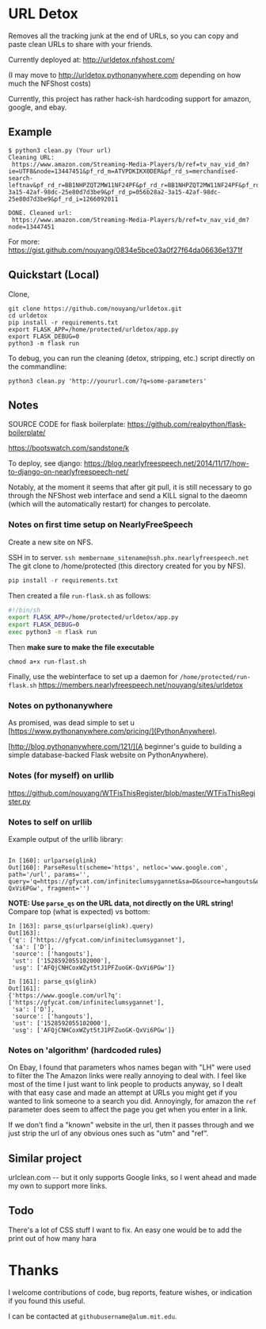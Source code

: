 # URL Detox

Removes all the tracking junk at the end of URLs, so you can copy and paste clean URLs to share with
your friends.

Currently deployed at:
http://urldetox.nfshost.com/

(I may move to http://urldetox.pythonanywhere.com depending on how much the NFShost costs) 

Currently, this project has rather hack-ish hardcoding support for amazon, google, and ebay.

## Example
```
$ python3 clean.py (Your url)
Cleaning URL:
 https://www.amazon.com/Streaming-Media-Players/b/ref=tv_nav_vid_dm?ie=UTF8&node=13447451&pf_rd_m=ATVPDKIKX0DER&pf_rd_s=merchandised-search-leftnav&pf_rd_r=BB1NHPZQT2MW11NF24PF&pf_rd_r=BB1NHPZQT2MW11NF24PF&pf_rd_t=101&pf_rd_p=056b28a2-3a15-42af-98dc-25e80d7d3be9&pf_rd_p=056b28a2-3a15-42af-98dc-25e80d7d3be9&pf_rd_i=1266092011

DONE. Cleaned url:
 https://www.amazon.com/Streaming-Media-Players/b/ref=tv_nav_vid_dm?node=13447451
 ```


For more:
https://gist.github.com/nouyang/0834e5bce03a0f27f64da06636e1371f

## Quickstart (Local)

Clone, 

```
git clone https://github.com/nouyang/urldetox.git
cd urldetox
pip install -r requirements.txt
export FLASK_APP=/home/protected/urldetox/app.py
export FLASK_DEBUG=0
python3 -m flask run
```

To debug, you can run the cleaning (detox, stripping, etc.) script directly on the commandline:
```
python3 clean.py 'http://yoururl.com/?q=some-parameters'
```

## Notes
SOURCE CODE for flask boilerplate:
https://github.com/realpython/flask-boilerplate/

https://bootswatch.com/sandstone/k

To deploy, see django:
https://blog.nearlyfreespeech.net/2014/11/17/how-to-django-on-nearlyfreespeech-net/

Notably, at the moment it seems that after git pull, it is still necessary to go through the NFShost web interface and send a KILL signal to the daeomn (which will the automatically restart) for changes to percolate.


### Notes on first time setup on NearlyFreeSpeech 

Create a new site on NFS.

SSH in to server.  `ssh membername_sitename@ssh.phx.nearlyfreespeech.net`
The git clone to /home/protected (this directory created for you by NFS).
```python 
pip install -r requirements.txt
```

Then created a file `run-flask.sh` as follows:
```sh
#!/bin/sh
export FLASK_APP=/home/protected/urldetox/app.py
export FLASK_DEBUG=0
exec python3 -m flask run
```

Then **make sure to make the file executable**

```
chmod a+x run-flast.sh
```

Finally, use the webinterface to set up a daemon for `/home/protected/run-flask.sh` 
https://members.nearlyfreespeech.net/nouyang/sites/urldetox

### Notes on pythonanywhere

As promised, was dead simple to set u [https://www.pythonanywhere.com/pricing/](PythonAnywhere).

[http://blog.pythonanywhere.com/121/](A beginner's guide to building a simple database-backed Flask website on PythonAnywhere).
### Notes (for myself) on urllib 

https://github.com/nouyang/WTFisThisRegister/blob/master/WTFisThisRegister.py

### Notes to self on urllib 
Example output of the urllib library:
```

In [160]: urlparse(glink)
Out[160]: ParseResult(scheme='https', netloc='www.google.com', path='/url', params='', query='q=https://gfycat.com/infiniteclumsygannet&sa=D&source=hangouts&ust=1528592055102000&usg=AFQjCNHCoxWZyt5tJ1PFZuoGK-QxVi6PGw', fragment='')
```

**NOTE: Use `parse_qs` on the URL data, not directly on the URL string!**
Compare top (what is expected) vs bottom:

```
In [163]: parse_qs(urlparse(glink).query)
Out[163]: 
{'q': ['https://gfycat.com/infiniteclumsygannet'],
 'sa': ['D'],
 'source': ['hangouts'],
 'ust': ['1528592055102000'],
 'usg': ['AFQjCNHCoxWZyt5tJ1PFZuoGK-QxVi6PGw']}

In [161]: parse_qs(glink)
Out[161]: 
{'https://www.google.com/url?q': ['https://gfycat.com/infiniteclumsygannet'],
 'sa': ['D'],
 'source': ['hangouts'],
 'ust': ['1528592055102000'],
 'usg': ['AFQjCNHCoxWZyt5tJ1PFZuoGK-QxVi6PGw']}

```


### Notes on 'algorithm' (hardcoded rules)

On Ebay, I found that parameters whos names began with "LH" were used to filter the 
The Amazon links were really annoying to deal with. I feel like most of the time I just want to link
people to products anyway, so I dealt with that easy case and made an attempt at URLs you might get
if you wanted to link someone to a search you did. Annoyingly, for amazon the `ref` parameter does
seem to affect the page you get when you enter in a link.

If we don't find a "known" website in the url, then it passes through and we just strip the url of
any obvious ones such as "utm" and "ref".

## Similar project

urlclean.com -- but it only supports Google links, so I went ahead and made my own to support more
links.

## Todo

There's a lot of CSS stuff I want to fix. An easy one would be to add the print out of how many
hara

# Thanks

I welcome contributions of code, bug reports, feature wishes, or indication if you found this useful. 

I can be contacted at `githubusername@alum.mit.edu`.
